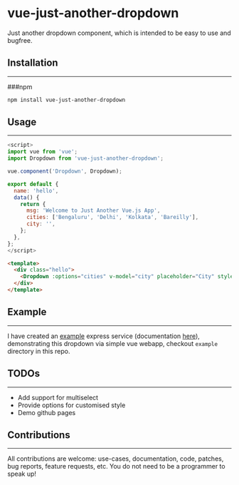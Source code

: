 vue-just-another-dropdown
=============

Just another dropdown component, which is intended to be easy to use and bugfree.

## Installation
---------------
###npm
``` sh
npm install vue-just-another-dropdown
```

## Usage
---------------

```javascript
<script>
import vue from 'vue';
import Dropdown from 'vue-just-another-dropdown';

vue.component('Dropdown', Dropdown);

export default {
  name: 'hello',
  data() {
    return {
      msg: 'Welcome to Just Another Vue.js App',
      cities: ['Bengaluru', 'Delhi', 'Kolkata', 'Bareilly'],
      city: '',
    };
  },
};
</script>
```

```HTML
<template>
  <div class="hello">    
    <Dropdown :options="cities" v-model="city" placeholder="City" style="width: 30%"/>
  </div>
</template>
```

## Example
---------------
I have created an [example](https://github.com/mimani/vue-just-another-dropdown/tree/master/example) express service (documentation [here](https://github.com/mimani/vue-just-another-dropdown/blob/master/example/README.md)), demonstrating this dropdown via simple vue webapp, checkout `example` directory in this repo.


## TODOs
---------------
- Add support for multiselect
- Provide options for customised style
- Demo github pages


## Contributions
---------------
All contributions are welcome: use-cases, documentation, code, patches, bug reports, feature requests, etc. You do not need to be a programmer to speak up!
